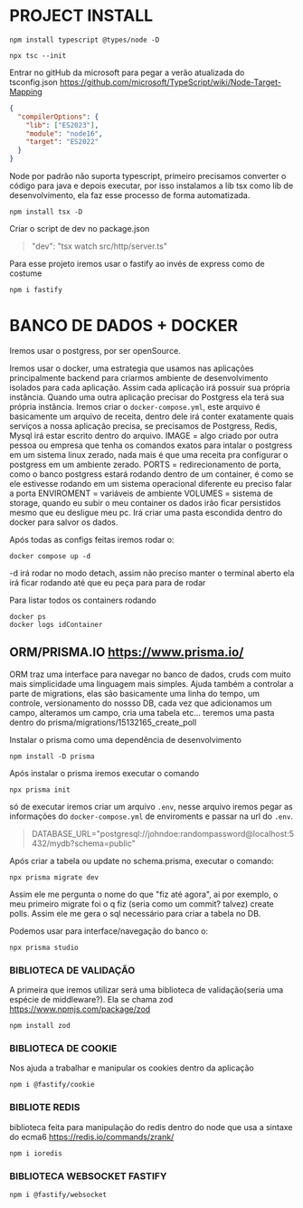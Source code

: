 # PROJECT INSTALL
```npm
npm install typescript @types/node -D

npx tsc --init
```

Entrar no gitHub da microsoft para pegar a verão atualizada do tsconfig.json
<https://github.com/microsoft/TypeScript/wiki/Node-Target-Mapping>

```json
{
  "compilerOptions": {
    "lib": ["ES2023"],
    "module": "node16",
    "target": "ES2022"
  }
}
```

Node por padrão não suporta typescript, primeiro precisamos converter o código para java e depois executar, por isso instalamos a lib tsx como lib de desenvolvimento, ela faz esse processo de forma automatizada. 

```npm
npm install tsx -D
``` 

Criar o script de dev no package.json

> "dev": "tsx watch src/http/server.ts"

Para esse projeto iremos usar o fastify ao invés de express como de costume
```npm
npm i fastify
```


# BANCO DE DADOS + DOCKER
Iremos usar o postgress, por ser openSource. 

Iremos usar o docker, uma estrategia que usamos nas aplicações principalmente backend para criarmos ambiente de desenvolvimento isolados para cada aplicação. 
Assim cada aplicação irá possuir sua própria instância. Quando uma outra aplicação precisar do Postgress ela terá sua própria instância.
Iremos criar o `docker-compose.yml`, este arquivo é basicamente um arquivo de receita, dentro dele irá conter exatamente quais serviços a nossa aplicação precisa, se precisamos de Postgress, Redis, Mysql irá estar escrito dentro do arquivo. 
IMAGE = algo criado por outra pessoa ou empresa que tenha os comandos exatos para intalar o postgress em um sistema linux zerado, nada mais é que uma receita pra configurar o postgress em um ambiente zerado.
PORTS = redirecionamento de porta, como o banco postgress estará rodando dentro de um container, é como se ele estivesse rodando em um sistema operacional diferente eu preciso falar a porta
ENVIROMENT = variáveis de ambiente
VOLUMES = sistema de storage, quando eu subir o meu container os dados irão ficar persistidos mesmo que eu desligue meu pc. Irá criar uma pasta escondida dentro do docker para salvor os dados.

Após todas as configs feitas iremos rodar o:
```docker
docker compose up -d
```
-d irá rodar no modo detach, assim não preciso manter o terminal aberto ela irá ficar rodando até que eu peça para para de rodar

Para listar todos os containers rodando
```docker
docker ps
docker logs idContainer
```


## ORM/PRISMA.IO <https://www.prisma.io/>

ORM traz uma interface para navegar no banco de dados, cruds com muito mais simplicidade uma linguagem mais simples. Ajuda também a controlar a parte de migrations, elas são basicamente uma linha do tempo, um controle, versionamento do nossso DB, cada vez que adicionamos um campo, alteramos um campo, cria uma tabela etc... teremos uma pasta dentro do prisma/migrations/15132165_create_poll

Instalar o prisma como uma dependência de desenvolvimento
```npm
npm install -D prisma
```

Após instalar o prisma iremos executar o comando
```npx
npx prisma init
```
só de executar iremos criar um arquivo `.env`, nesse arquivo iremos pegar as informações do `docker-compose.yml` de enviroments e passar na url do `.env`.
>DATABASE_URL="postgresql://johndoe:randompassword@localhost:5432/mydb?schema=public"

Após criar a tabela ou update no schema.prisma, executar o comando:
```npx
npx prisma migrate dev
```
Assim ele me pergunta o nome do que "fiz até agora", ai por exemplo, o meu primeiro migrate foi o q fiz (seria como um commit? talvez) create polls. Assim ele me gera o sql necessário para criar a tabela no DB. 

Podemos usar para interface/navegação do banco o:
```npx
npx prisma studio
```


### BIBLIOTECA DE VALIDAÇÃO

A primeira que iremos utilizar será uma biblioteca de validação(seria uma espécie de middleware?). Ela se chama zod <https://www.npmjs.com/package/zod>
```npm
npm install zod
```

### BIBLIOTECA DE COOKIE

Nos ajuda a trabalhar e manipular os cookies dentro da aplicação
```npm
npm i @fastify/cookie
```

### BIBLIOTE REDIS

biblioteca feita para manipulação do redis dentro do node que usa a sintaxe do ecma6 <https://redis.io/commands/zrank/>
```
npm i ioredis
```

### BIBLIOTECA WEBSOCKET FASTIFY


```
npm i @fastify/websocket
```